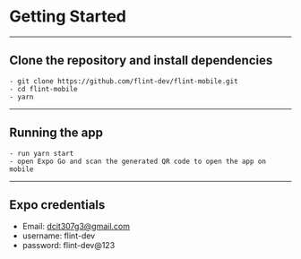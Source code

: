 # Getting Started

---

## Clone the repository and install dependencies

```terminal
- git clone https://github.com/flint-dev/flint-mobile.git
- cd flint-mobile
- yarn
```

---

## Running the app

```react-native
- run yarn start
- open Expo Go and scan the generated QR code to open the app on mobile
```

---

## Expo credentials

- Email: dcit307g3@gmail.com
- username: flint-dev
- password: flint-dev@123
